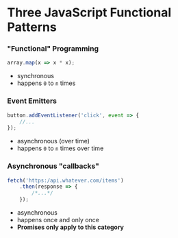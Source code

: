 Three JavaScript Functional Patterns
===

### "Functional" Programming

```js
array.map(x => x * x);
```

* synchronous 
* happens `0` to `n` times

### Event Emitters

```js
button.addEventListener('click', event => {
    //...
});
```

* asynchronous (over time)
* happens `0` to `n` times over time

### Asynchronous "callbacks"

```js
fetch('https:/api.whatever.com/items')
    .then(response => {
        /*...*/
    });
```

* asynchronous 
* happens once and only once
* __Promises only apply to this category__

